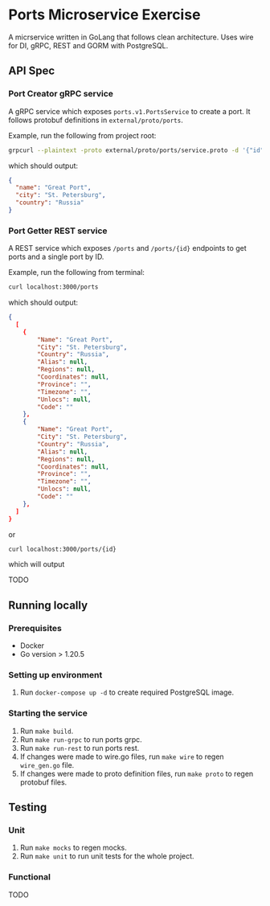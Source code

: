 # Ports Microservice Exercise

A micrservice written in GoLang that follows clean architecture. Uses wire for DI, gRPC, REST and GORM with PostgreSQL.

## API Spec

### Port Creator gRPC service

A gRPC service which exposes `ports.v1.PortsService` to create a port. It follows protobuf definitions in `external/proto/ports`.

Example, run the following from project root:

```zsh
grpcurl --plaintext -proto external/proto/ports/service.proto -d '{"id": "1", "name": "Great Port", "city": "St. Petersburg","country": "Russia"}' 127.0.0.1:5001 ports.v1.PortsService.CreatePort
```

which should output:

```json
{
  "name": "Great Port",
  "city": "St. Petersburg",
  "country": "Russia"
}
```

### Port Getter REST service

A REST service which exposes `/ports` and `/ports/{id}` endpoints to get ports and a single port by ID.

Example, run the following from terminal:

```zsh
curl localhost:3000/ports
```
which should output:

```json
{
  [
    {
        "Name": "Great Port",
        "City": "St. Petersburg",
        "Country": "Russia",
        "Alias": null,
        "Regions": null,
        "Coordinates": null,
        "Province": "",
        "Timezone": "",
        "Unlocs": null,
        "Code": ""
    },
    {
        "Name": "Great Port",
        "City": "St. Petersburg",
        "Country": "Russia",
        "Alias": null,
        "Regions": null,
        "Coordinates": null,
        "Province": "",
        "Timezone": "",
        "Unlocs": null,
        "Code": ""
    },
  ] 
}
```

or

 ```zsh
curl localhost:3000/ports/{id}
 ```

which will output

TODO

## Running locally

### Prerequisites

- Docker
- Go version > 1.20.5

### Setting up environment

1. Run `docker-compose up -d` to create required PostgreSQL image.

### Starting the service

1. Run `make build`.
2. Run `make run-grpc` to run ports grpc.
3. Run `make run-rest` to run ports rest.
4. If changes were made to wire.go files, run `make wire` to regen `wire_gen.go` file.
5. If changes were made to proto definition files, run `make proto` to regen protobuf files.

## Testing

### Unit

1. Run `make mocks` to regen mocks.
2. Run `make unit` to run unit tests for the whole project.

### Functional

TODO
